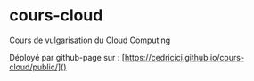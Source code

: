 # cours-cloud
Cours de vulgarisation du Cloud Computing

Déployé par github-page sur : [https://cedricici.github.io/cours-cloud/public/]()






